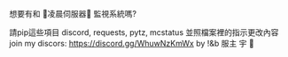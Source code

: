 想要有和
🌟凌晨伺服器🌟 監視系統嗎?

請pip這些項目
discord,
requests,
pytz,
mcstatus
並照檔案裡的指示更改內容
join my discors: https://discord.gg/WhuwNzKmWx
by !&b 服主 宇 🌟

